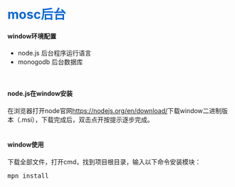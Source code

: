 <h1 style="color:#0366d6;">mosc后台</h1>
<h4>window环境配置</h4>
<div>
  <ul>
    <li>node.js 后台程序运行语言</li>
    <li>monogodb 后台数据库</li>
  </ul>
</div>
<br>
<h4>node.js在window安装</h4>
<div>在浏览器打开node官网<a href="https://nodejs.org/en/download/">https://nodejs.org/en/download/</a>下载window二进制版本（.msi），下载完成后，双击点开按提示逐步完成。</div>
<br>
<h4>window使用</h4>
<div>下载全部文件，打开cmd，找到项目根目录，输入以下命令安装模块：</div>
<pre>mpn install</pre>

<div></div>
